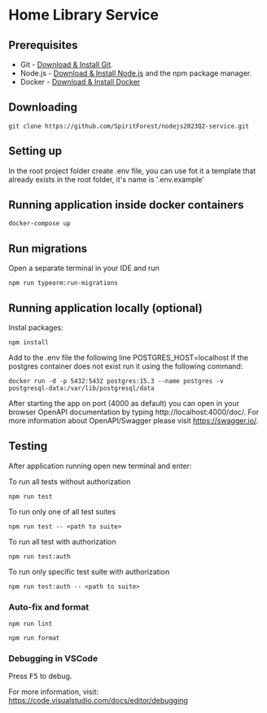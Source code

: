 # Home Library Service

## Prerequisites

- Git - [Download & Install Git](https://git-scm.com/downloads).
- Node.js - [Download & Install Node.js](https://nodejs.org/en/download/) and the npm package manager.
- Docker - [Download & Install Docker](https://www.docker.com/)

## Downloading

```
git clone https://github.com/SpiritForest/nodejs2023Q2-service.git
```

## Setting up
In the root project folder create .env file, you can use fot it a template that already exists in the root folder, it's name is  '.env.example'


## Running application inside docker containers

```
docker-compose up
```

## Run migrations
Open a separate terminal in your IDE and run
```
npm run typeorm:run-migrations
```

## Running application locally (optional)
Instal packages:
```
npm install
```
Add to the .env file the following line POSTGRES_HOST=localhost
If the postgres container does not exist run it using the following command:

```
docker run -d -p 5432:5432 postgres:15.3 --name postgres -v postgresql-data:/var/lib/postgresql/data
```

After starting the app on port (4000 as default) you can open
in your browser OpenAPI documentation by typing http://localhost:4000/doc/.
For more information about OpenAPI/Swagger please visit https://swagger.io/.

## Testing

After application running open new terminal and enter:

To run all tests without authorization

```
npm run test
```

To run only one of all test suites

```
npm run test -- <path to suite>
```

To run all test with authorization

```
npm run test:auth
```

To run only specific test suite with authorization

```
npm run test:auth -- <path to suite>
```

### Auto-fix and format

```
npm run lint
```

```
npm run format
```

### Debugging in VSCode

Press <kbd>F5</kbd> to debug.

For more information, visit: https://code.visualstudio.com/docs/editor/debugging
